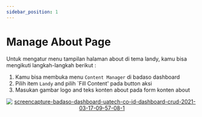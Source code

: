 ```yaml
---
sidebar_position: 1
---
```


# Manage About Page 

Untuk mengatur menu tampilan halaman about di tema landy, kamu bisa mengikuti langkah-langkah berikut :
1. Kamu bisa membuka menu `Content Manager` di badaso dashboard
2. Pilih item `Landy` and pilih `Fill Content' pada button aksi
3. Masukan gambar logo and teks konten about  pada form konten about
<p align="center">
  <a href="https://badaso-docs.uatech.co.id/">
    <img src="http://localhost:3000/img/about-content.png" alt="screencapture-badaso-dashboard-uatech-co-id-dashboard-crud-2021-03-17-09-57-08-1" />
  </a>
</p>
